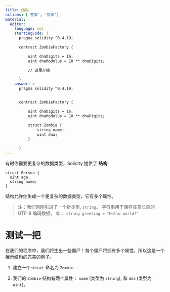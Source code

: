 ```yaml
---
title: 结构
actions: ['答案', '提示']
material:
  editor:
    language: sol
    startingCode: |
      pragma solidity ^0.4.19;

      contract ZombieFactory {

          uint dnaDigits = 16;
          uint dnaModulus = 10 ** dnaDigits;

          // 这里开始

      }
    answer: >
      pragma solidity ^0.4.19;


      contract ZombieFactory {

          uint dnaDigits = 16;
          uint dnaModulus = 10 ** dnaDigits;

          struct Zombie {
              string name;
              uint dna;
          }

      }
---
```


有时你需要更复杂的数据类型，Solidity 提供了 **结构**:

```
struct Person {
  uint age;
  string name;
}

```

结构允许你生成一个更复杂的数据类型，它有多个属性。

> 注：我们刚刚引进了一个新类型, `string`。 字符串用于保存任意长度的UTF-8 编码数据。 如： `string greeting = "Hello world!"`

# 测试一把

在我们的程序中，我们将生出一些僵尸！每个僵尸将拥有多个属性，所以这是一个展示结构的完美的例子。

1. 建立一个`struct` 命名为 `Zombie`.

2. 我们的 `Zombie` 结构有两个属性： `name` (类型为 `string`), 和 `dna` (类型为 `uint`)。
